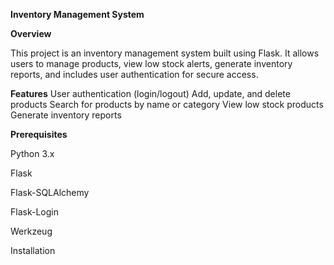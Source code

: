 **Inventory Management System**

**Overview**

This project is an inventory management system built using Flask. It allows users to manage products, view low stock alerts, generate inventory reports, and includes user authentication for secure access.

**Features**
User authentication (login/logout)
Add, update, and delete products
Search for products by name or category
View low stock products
Generate inventory reports

**Prerequisites**

Python 3.x

Flask

Flask-SQLAlchemy

Flask-Login

Werkzeug

Installation
